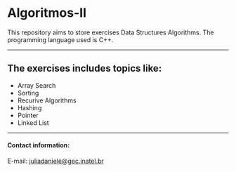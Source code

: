 # Algoritmos-II
This repository aims to store exercises Data Structures Algorithms. The programming language used is C++.

----

## The exercises includes topics like:

- Array Search
- Sorting
- Recurive Algorithms
- Hashing
- Pointer
- Linked List

---

#### Contact information:
E-mail: juliadaniele@gec.inatel.br
